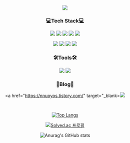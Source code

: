 

<div align="center">
<img src="https://capsule-render.vercel.app/api?type=waving&color=auto&height=300&section=header&text=Soyoung%20&fontSize=90" />

  

### 💻Tech Stack💻
<img src="https://img.shields.io/badge/Python-3766AB?style=flat&logo=Python&logoColor=white"/></a>
<img src="https://img.shields.io/badge/C++-00599C?style=flat&logo=C%2B%2B&logoColor=white"/></a>
<img src="https://img.shields.io/badge/C-A8B9CC?style=flat&logo=C%2B%2B&logoColor=white"/></a>
<img src="https://img.shields.io/badge/Java-007396?style=flat&logo=Java&logoColor=white"/></a>
<img src="https://img.shields.io/badge/React-61DAFB?style=flat&logo=React&logoColor=white"/></a>

<img src="https://img.shields.io/badge/HTML-E34F26?style=flat&logo=HTML5&logoColor=white"/></a>
<img src="https://img.shields.io/badge/CSS-1572B6?style=flat&logo=CSS3&logoColor=white"/></a>
<img src="https://img.shields.io/badge/JavaScript-F7DF1E?style=flat&logo=JavaScript&logoColor=white"/></a>
<img src="https://img.shields.io/badge/JQuery-0769AD?style=flat&logo=JQuery&logoColor=white"/></a>

### 🛠Tools🛠
<img src="https://img.shields.io/badge/Visual-Studio-5c2d91?style=flat&logo=Visual-Studio&logoColor=white"/></a>
<img src="https://img.shields.io/badge/Eclipse-IDE-2c2255?style=flat&logo=Eclipse-IDE&logoColor=white"/></a>


### 📑Blog📑 </br>

<a href="https://nnuoyos.tistory.com/" target="_blank><img src="https://img.shields.io/badge/Tistory-000000?style=flat&logo=Tistory&logoColor=white"/></a>

</br>

[![Top Langs](https://github-readme-stats.vercel.app/api/top-langs/?username=nnuoyos&layout=compact&theme=본인이선택한테마명&langs_count=7)](https://github.com/anuraghazra/github-readme-stats)

[![Solved.ac 프로필](http://mazassumnida.wtf/api/v2/generate_badge?boj=ssoyyoung)](https://solved.ac/ssoyyoung)

![Anurag's GitHub stats](https://github-readme-stats.vercel.app/api?username=nnuoyos&show_icons=true&theme=radical)

</div>

<!--


<a href="버튼을 눌렀을 때 이동할 링크" target="_blank"><img src="https://img.shields.io/badge/뱃지레이블-배경색?style=뱃지모양&logo=로고&logoColor=로고색상"/></a>


**nnuoyos/nnuoyos** is a ✨ _special_ ✨ repository because its `README.md` (this file) appears on your GitHub profile.

Here are some ideas to get you started:

- 🔭 I’m currently working on ...
- 🌱 I’m currently learning ...
- 👯 I’m looking to collaborate on ...
- 🤔 I’m looking for help with ...
- 💬 Ask me about ...
- 📫 How to reach me: ...
- 😄 Pronouns: ...
- ⚡ Fun fact: ...
-->
